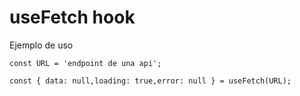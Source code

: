 # useFetch hook

Ejemplo de uso

```
const URL = 'endpoint de una api';

const { data: null,loading: true,error: null } = useFetch(URL);

```
